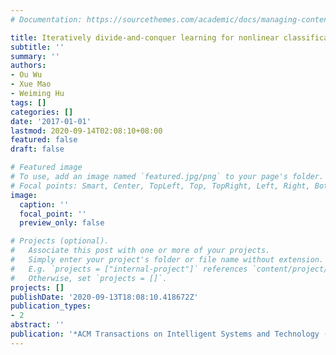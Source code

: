 ```yaml
---
# Documentation: https://sourcethemes.com/academic/docs/managing-content/

title: Iteratively divide-and-conquer learning for nonlinear classification and ranking
subtitle: ''
summary: ''
authors:
- Ou Wu
- Xue Mao
- Weiming Hu
tags: []
categories: []
date: '2017-01-01'
lastmod: 2020-09-14T02:08:10+08:00
featured: false
draft: false

# Featured image
# To use, add an image named `featured.jpg/png` to your page's folder.
# Focal points: Smart, Center, TopLeft, Top, TopRight, Left, Right, BottomLeft, Bottom, BottomRight.
image:
  caption: ''
  focal_point: ''
  preview_only: false

# Projects (optional).
#   Associate this post with one or more of your projects.
#   Simply enter your project's folder or file name without extension.
#   E.g. `projects = ["internal-project"]` references `content/project/deep-learning/index.md`.
#   Otherwise, set `projects = []`.
projects: []
publishDate: '2020-09-13T18:08:10.418672Z'
publication_types:
- 2
abstract: ''
publication: '*ACM Transactions on Intelligent Systems and Technology (TIST)*'
---
```

